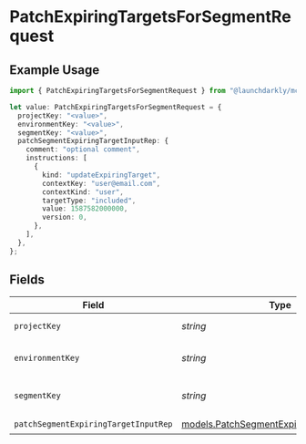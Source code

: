 # PatchExpiringTargetsForSegmentRequest

## Example Usage

```typescript
import { PatchExpiringTargetsForSegmentRequest } from "@launchdarkly/mcp-server/models/operations";

let value: PatchExpiringTargetsForSegmentRequest = {
  projectKey: "<value>",
  environmentKey: "<value>",
  segmentKey: "<value>",
  patchSegmentExpiringTargetInputRep: {
    comment: "optional comment",
    instructions: [
      {
        kind: "updateExpiringTarget",
        contextKey: "user@email.com",
        contextKind: "user",
        targetType: "included",
        value: 1587582000000,
        version: 0,
      },
    ],
  },
};
```

## Fields

| Field                                                                                           | Type                                                                                            | Required                                                                                        | Description                                                                                     |
| ----------------------------------------------------------------------------------------------- | ----------------------------------------------------------------------------------------------- | ----------------------------------------------------------------------------------------------- | ----------------------------------------------------------------------------------------------- |
| `projectKey`                                                                                    | *string*                                                                                        | :heavy_check_mark:                                                                              | The project key                                                                                 |
| `environmentKey`                                                                                | *string*                                                                                        | :heavy_check_mark:                                                                              | The environment key                                                                             |
| `segmentKey`                                                                                    | *string*                                                                                        | :heavy_check_mark:                                                                              | The segment key                                                                                 |
| `patchSegmentExpiringTargetInputRep`                                                            | [models.PatchSegmentExpiringTargetInputRep](../../models/patchsegmentexpiringtargetinputrep.md) | :heavy_check_mark:                                                                              | N/A                                                                                             |